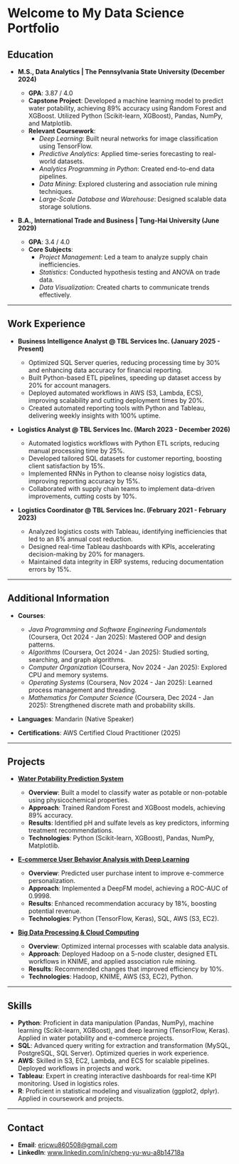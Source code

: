 # Welcome to My Data Science Portfolio

## Education
- **M.S., Data Analytics | The Pennsylvania State University (December 2024)**  
  - **GPA**: 3.87 / 4.0  
  - **Capstone Project**: Developed a machine learning model to predict water potability, achieving 89% accuracy using Random Forest and XGBoost. Utilized Python (Scikit-learn, XGBoost), Pandas, NumPy, and Matplotlib.  
  - **Relevant Coursework**:  
    - *Deep Learning*: Built neural networks for image classification using TensorFlow.  
    - *Predictive Analytics*: Applied time-series forecasting to real-world datasets.  
    - *Analytics Programming in Python*: Created end-to-end data pipelines.  
    - *Data Mining*: Explored clustering and association rule mining techniques.  
    - *Large-Scale Database and Warehouse*: Designed scalable data storage solutions.  

- **B.A., International Trade and Business | Tung-Hai University (June 2029)**  
  - **GPA**: 3.4 / 4.0  
  - **Core Subjects**:  
    - *Project Management*: Led a team to analyze supply chain inefficiencies.  
    - *Statistics*: Conducted hypothesis testing and ANOVA on trade data.  
    - *Data Visualization*: Created charts to communicate trends effectively.  

---

## Work Experience
- **Business Intelligence Analyst @ TBL Services Inc. (January 2025 - Present)**  
  - Optimized SQL Server queries, reducing processing time by 30% and enhancing data accuracy for financial reporting.  
  - Built Python-based ETL pipelines, speeding up dataset access by 20% for account managers.  
  - Deployed automated workflows in AWS (S3, Lambda, ECS), improving scalability and cutting deployment times by 20%.  
  - Created automated reporting tools with Python and Tableau, delivering weekly insights with 100% uptime.  

- **Logistics Analyst @ TBL Services Inc. (March 2023 - December 2026)**  
  - Automated logistics workflows with Python ETL scripts, reducing manual processing time by 25%.  
  - Developed tailored SQL datasets for customer reporting, boosting client satisfaction by 15%.  
  - Implemented RNNs in Python to cleanse noisy logistics data, improving reporting accuracy by 15%.  
  - Collaborated with supply chain teams to implement data-driven improvements, cutting costs by 10%.  

- **Logistics Coordinator @ TBL Services Inc. (February 2021 - February 2023)**  
  - Analyzed logistics costs with Tableau, identifying inefficiencies that led to an 8% annual cost reduction.  
  - Designed real-time Tableau dashboards with KPIs, accelerating decision-making by 20% for managers.  
  - Maintained data integrity in ERP systems, reducing documentation errors by 15%.  

---

## Additional Information
- **Courses**:  
  - *Java Programming and Software Engineering Fundamentals* (Coursera, Oct 2024 - Jan 2025): Mastered OOP and design patterns.  
  - *Algorithms* (Coursera, Oct 2024 - Jan 2025): Studied sorting, searching, and graph algorithms.  
  - *Computer Organization* (Coursera, Nov 2024 - Jan 2025): Explored CPU and memory systems.  
  - *Operating Systems* (Coursera, Nov 2024 - Jan 2025): Learned process management and threading.  
  - *Mathematics for Computer Science* (Coursera, Dec 2024 - Jan 2025): Strengthened discrete math and probability skills.  

- **Languages**: Mandarin (Native Speaker)  

- **Certifications**: AWS Certified Cloud Practitioner (2025)  

---

## Projects
- **[Water Potability Prediction System](projects/project1.md)**  
  - **Overview**: Built a model to classify water as potable or non-potable using physicochemical properties.  
  - **Approach**: Trained Random Forest and XGBoost models, achieving 89% accuracy.  
  - **Results**: Identified pH and sulfate levels as key predictors, informing treatment recommendations.  
  - **Technologies**: Python (Scikit-learn, XGBoost), Pandas, NumPy, Matplotlib.  

- **[E-commerce User Behavior Analysis with Deep Learning](projects/project2.md)**  
  - **Overview**: Predicted user purchase intent to improve e-commerce personalization.  
  - **Approach**: Implemented a DeepFM model, achieving a ROC-AUC of 0.9998.  
  - **Results**: Enhanced recommendation accuracy by 18%, boosting potential revenue.  
  - **Technologies**: Python (TensorFlow, Keras), SQL, AWS (S3, EC2).  

- **[Big Data Processing & Cloud Computing](projects/project3.md)**  
  - **Overview**: Optimized internal processes with scalable data analysis.  
  - **Approach**: Deployed Hadoop on a 5-node cluster, designed ETL workflows in KNIME, and applied association rule mining.  
  - **Results**: Recommended changes that improved efficiency by 10%.  
  - **Technologies**: Hadoop, KNIME, AWS (S3, EC2), Python.  

---

## Skills
- **Python**: Proficient in data manipulation (Pandas, NumPy), machine learning (Scikit-learn, XGBoost), and deep learning (TensorFlow, Keras). Applied in water potability and e-commerce projects.  
- **SQL**: Advanced query writing for extraction and transformation (MySQL, PostgreSQL, SQL Server). Optimized queries in work experience.  
- **AWS**: Skilled in S3, EC2, Lambda, and ECS for scalable pipelines. Deployed workflows in projects and work.  
- **Tableau**: Expert in creating interactive dashboards for real-time KPI monitoring. Used in logistics roles.  
- **R**: Proficient in statistical modeling and visualization (ggplot2, dplyr). Applied in coursework and projects.  

---

## Contact
- **Email**: ericwu860508@gmail.com
- **LinkedIn**: www.linkedin.com/in/cheng-yu-wu-a8b14718a
